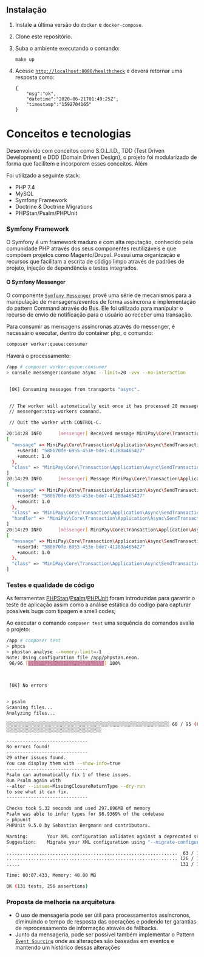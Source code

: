 ## Instalação

1. Instale a última versão do `docker` e `docker-compose`.

2. Clone este repositório.

3. Suba o ambiente executando o comando:

    `make up`

4. Acesse [`http://localhost:8080/healthcheck`](http://127.0.0.1:8080/healthcheck) e deverá retornar uma resposta como:

    ``` 
    {
        "msg":"ok",
        "datetime":"2020-06-21T01:49:25Z",
        "timestamp":"1592704165"
    }
    ``` 


# Conceitos e tecnologias

Desenvolvido com conceitos como S.O.L.I.D., TDD (Test Driven Development) e DDD (Domain Driven Design), o projeto foi modularizado de forma que facilitem e incorporem esses conceitos. Além 

Foi utilizado a seguinte stack:

- PHP 7.4
- MySQL
- Symfony Framework
- Doctrine & Doctrine Migrations
- PHPStan/Psalm/PHPUnit


### Symfony Framework

O Symfony é um framework maduro e com alta reputação, conhecido pela comunidade PHP através dos seus componentes reutilizáveis e que compõem projetos como Magento/Drupal. 
Possui uma organização e recursos que facilitam a escrita de código limpo através de padrões de projeto, injeção de dependência e testes integrados.

#### O Symfony Messenger
O componente [`Symfony Messenger`](https://symfony.com/doc/current/messenger.html) provê uma série de mecanismos para a manipulação de mensagens/eventos de forma assíncrona e implementação do pattern Command através do Bus. Ele foi utilizado para manipular o recurso de envio de notificação para o usuário ao receber uma transação.

Para consumir as mensagens assíncronas através do messenger, é necessário executar, dentro do container php, o comando:
```bash
composer worker:queue:consumer
```

Haverá o processamento:
```bash
/app # composer worker:queue:consumer
> console messenger:consume async --limit=20 -vvv --no-interaction

                                                                                                                        
 [OK] Consuming messages from transports "async".                                                                       
                                                                                                                        

 // The worker will automatically exit once it has processed 20 messages or received a stop signal via the              
 // messenger:stop-workers command.                                                                                     

 // Quit the worker with CONTROL-C.                                                                                     

20:14:28 INFO      [messenger] Received message MiniPay\Core\Transaction\Application\Async\SendTransactionReceivedNotification
[
  "message" => MiniPay\Core\Transaction\Application\Async\SendTransactionReceivedNotification^ {
    +userId: "580b70fe-6955-453e-bde7-41280a465427"
    +amount: 1.0
  },
  "class" => "MiniPay\Core\Transaction\Application\Async\SendTransactionReceivedNotification"
]
20:14:29 INFO      [messenger] Message MiniPay\Core\Transaction\Application\Async\SendTransactionReceivedNotification handled by MiniPay\Core\Transaction\Application\Async\SendTransactionReceivedNotificationHandler::__invoke
[
  "message" => MiniPay\Core\Transaction\Application\Async\SendTransactionReceivedNotification^ {
    +userId: "580b70fe-6955-453e-bde7-41280a465427"
    +amount: 1.0
  },
  "class" => "MiniPay\Core\Transaction\Application\Async\SendTransactionReceivedNotification",
  "handler" => "MiniPay\Core\Transaction\Application\Async\SendTransactionReceivedNotificationHandler::__invoke"
]
20:14:29 INFO      [messenger] MiniPay\Core\Transaction\Application\Async\SendTransactionReceivedNotification was handled successfully (acknowledging to transport).
[
  "message" => MiniPay\Core\Transaction\Application\Async\SendTransactionReceivedNotification^ {
    +userId: "580b70fe-6955-453e-bde7-41280a465427"
    +amount: 1.0
  },
  "class" => "MiniPay\Core\Transaction\Application\Async\SendTransactionReceivedNotification"
]

```

### Testes e qualidade de código
As ferramentas [PHPStan](https://phpstan.org)/[Psalm](https://psalm.dev)/[PHPUnit](https://phpunit.de) foram introduzidas para garantir o teste de aplicação assim como a análise estática do código para capturar possíveis bugs com tipagem e smell codes;

Ao executar o comando `composer test` uma sequência de comandos avalia o projeto:
```bash
/app # composer test
> phpcs
> phpstan analyse --memory-limit=-1
Note: Using configuration file /app/phpstan.neon.
 96/96 [▓▓▓▓▓▓▓▓▓▓▓▓▓▓▓▓▓▓▓▓▓▓▓▓▓▓▓▓] 100%


                                                                                                                        
 [OK] No errors                                                                                                         
                                                                                                                        

> psalm
Scanning files...
Analyzing files...

░░░░░░░░░░░░░░░░░░░░░░░░░░░░░░░░░░░░░░░░░░░░░░░░░░░░░░░░░░░░ 60 / 95 (63%)
░░░░░░░░░░░░░░░░░░░░░░░░░░░░░░░░░░░

------------------------------
No errors found!
------------------------------
29 other issues found.
You can display them with --show-info=true
------------------------------
Psalm can automatically fix 1 of these issues.
Run Psalm again with 
--alter --issues=MissingClosureReturnType --dry-run
to see what it can fix.
------------------------------

Checks took 5.32 seconds and used 297.696MB of memory
Psalm was able to infer types for 98.9369% of the codebase
> phpunit
PHPUnit 9.5.0 by Sebastian Bergmann and contributors.

Warning:       Your XML configuration validates against a deprecated schema.
Suggestion:    Migrate your XML configuration using "--migrate-configuration"!

...............................................................  63 / 131 ( 48%)
............................................................... 126 / 131 ( 96%)
.....                                                           131 / 131 (100%)

Time: 00:07.433, Memory: 40.00 MB

OK (131 tests, 256 assertions)

```


### Proposta de melhoria na arquitetura

- O uso de mensageria pode ser útil para processamentos assíncronos, diminuindo o tempo de resposta das operações e podendo ter garantias de reprocessamento de informação através de fallbacks. 
- Junto da mensageria, pode ser possível também implementar o Pattern [`Event Sourcing`](https://martinfowler.com/eaaDev/EventSourcing.html) onde as alterações são baseadas em eventos e mantendo um histórico dessas alterações 
